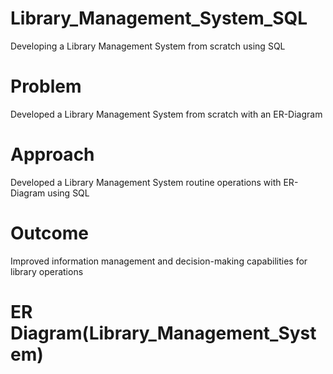 # Library_Management_System_SQL
Developing a Library Management System from scratch using SQL
# Problem
Developed a Library Management System from scratch with an ER-Diagram
# Approach
Developed a Library Management System routine operations with ER-Diagram using SQL
# Outcome
Improved information management and decision-making capabilities for library operations
# ER Diagram(Library_Management_System)

